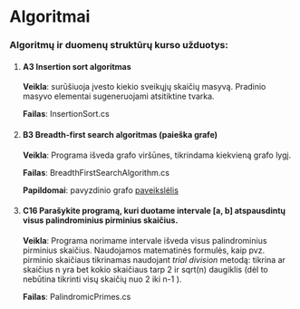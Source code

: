 # Algoritmai
### Algoritmų ir duomenų struktūrų kurso užduotys:

1. #### A3 Insertion sort algoritmas

   **Veikla**: surūšiuoja įvesto kiekio sveikųjų skaičių masyvą. Pradinio masyvo elementai sugeneruojami atsitiktine tvarka.

   **Failas**: InsertionSort.cs

2. #### B3 Breadth-first search algoritmas (paieška grafe)

   **Veikla**: Programa išveda grafo viršūnes, tikrindama kiekvieną grafo lygį.

   **Failas**: BreadthFirstSearchAlgorithm.cs

   **Papildomai**: pavyzdinio grafo [paveikslėlis](https://i.imgur.com/Y3qYUct.png)

3. #### C16 Parašykite programą, kuri duotame intervale [a, b] atspausdintų visus palindrominius pirminius skaičius.

   **Veikla**: Programa norimame intervale išveda visus palindrominius pirminius skaičius. Naudojamos matematinės formulės, kaip pvz. pirminio skaičiaus tikrinamas naudojant *trial division* metodą: tikrina ar skaičius n yra bet kokio skaičiaus tarp 2 ir sqrt(n) daugiklis (dėl to nebūtina tikrinti visų skaičių nuo 2 iki n-1 ).

   **Failas**: PalindromicPrimes.cs



[^Autorius]: Aidas Bulakas VU ISI 1k. 2gr.


